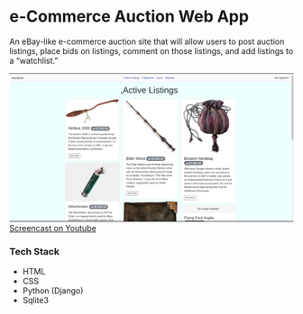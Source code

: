 # e-Commerce Auction Web App

An eBay-like e-commerce auction site that will allow users to post auction
listings, place bids on listings, comment on those listings, and 
add listings to a “watchlist.”

![Screenshot](auctions.png)
[Screencast on Youtube](https://youtu.be/JJysyAQckYA)

### Tech Stack
  - HTML
  - CSS
  - Python (Django)
  - Sqlite3
